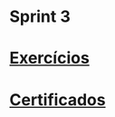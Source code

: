 # Sprint 3

# [Exercícios](https://github.com/EA-Igor/Programa-de-Bolsas-Compass-Data-Analytics---AWS/edit/main/Sprint%202/README.md)

# [Certificados](https://github.com/EA-Igor/Programa-de-Bolsas-Compass-Data-Analytics---AWS/tree/main/Sprint%203/Certificado)

